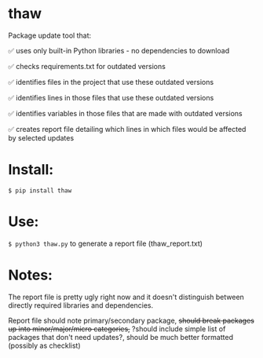 # thaw
Package update tool that:

✅  uses only built-in Python libraries - no dependencies to download

✅  checks requirements.txt for outdated versions

✅  identifies files in the project that use these outdated versions

✅  identifies lines in those files that use these outdated versions

✅  identifies variables in those files that are made with outdated versions

✅  creates report file detailing which lines in which files would be affected by selected updates

# Install:
```$ pip install thaw```

# Use:
```$ python3 thaw.py``` to generate a report file (thaw_report.txt)

# Notes:
The report file is pretty ugly right now and it doesn't distinguish between directly required libraries and dependencies. 

Report file should note primary/secondary package, ~~should break packages up into minor/major/micro categories,~~ ?should include simple list of packages that don't need updates?, should be much better formatted (possibly as checklist)
